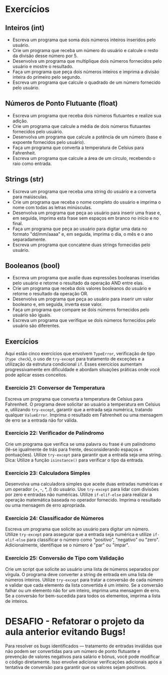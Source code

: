 # Exercícios

## Inteiros (int)
- Escreva um programa que soma dois números inteiros inseridos pelo usuário.
- Crie um programa que receba um número do usuário e calcule o resto da divisão desse número por 5.
- Desenvolva um programa que multiplique dois números fornecidos pelo usuário e mostre o resultado.
- Faça um programa que peça dois números inteiros e imprima a divisão inteira do primeiro pelo segundo.
- Escreva um programa que calcule o quadrado de um número fornecido pelo usuário.

## Números de Ponto Flutuante (float)
- Escreva um programa que receba dois números flutuantes e realize sua adição.
- Crie um programa que calcule a média de dois números flutuantes fornecidos pelo usuário.
- Desenvolva um programa que calcule a potência de um número (base e expoente fornecidos pelo usuário).
- Faça um programa que converta a temperatura de Celsius para Fahrenheit.
- Escreva um programa que calcule a área de um círculo, recebendo o raio como entrada.

## Strings (str)
- Escreva um programa que receba uma string do usuário e a converta para maiúsculas.
- Crie um programa que receba o nome completo do usuário e imprima o nome com todas as letras minúsculas.
- Desenvolva um programa que peça ao usuário para inserir uma frase e, em seguida, imprima esta frase sem espaços em branco no início e no final.
- Faça um programa que peça ao usuário para digitar uma data no formato "dd/mm/aaaa" e, em seguida, imprima o dia, o mês e o ano separadamente.
- Escreva um programa que concatene duas strings fornecidas pelo usuário.

## Booleanos (bool)
- Escreva um programa que avalie duas expressões booleanas inseridas pelo usuário e retorne o resultado da operação AND entre elas.
- Crie um programa que receba dois valores booleanos do usuário e retorne o resultado da operação OR.
- Desenvolva um programa que peça ao usuário para inserir um valor booleano e, em seguida, inverta esse valor.
- Faça um programa que compare se dois números fornecidos pelo usuário são iguais.
- Escreva um programa que verifique se dois números fornecidos pelo usuário são diferentes.

## Exercícios

Aqui estão cinco exercícios que envolvem `TypeError`, verificação de tipo (`type check`), o uso de `try-except` para tratamento de exceções e a utilização da estrutura condicional `if`. Esses exercícios aumentam progressivamente em dificuldade e abordam situações práticas onde você pode aplicar esses conceitos.

### Exercício 21: Conversor de Temperatura

Escreva um programa que converta a temperatura de Celsius para Fahrenheit. O programa deve solicitar ao usuário a temperatura em Celsius e, utilizando `try-except`, garantir que a entrada seja numérica, tratando qualquer `ValueError`. Imprima o resultado em Fahrenheit ou uma mensagem de erro se a entrada não for válida.

### Exercício 22: Verificador de Palíndromo

Crie um programa que verifica se uma palavra ou frase é um palíndromo (lê-se igualmente de trás para frente, desconsiderando espaços e pontuações). Utilize `try-except` para garantir que a entrada seja uma string. Dica: Utilize a função `isinstance()` para verificar o tipo da entrada.

### Exercício 23: Calculadora Simples

Desenvolva uma calculadora simples que aceite duas entradas numéricas e um operador (+, -, *, /) do usuário. Use `try-except` para lidar com divisões por zero e entradas não numéricas. Utilize `if-elif-else` para realizar a operação matemática baseada no operador fornecido. Imprima o resultado ou uma mensagem de erro apropriada.

### Exercício 24: Classificador de Números

Escreva um programa que solicite ao usuário para digitar um número. Utilize `try-except` para assegurar que a entrada seja numérica e utilize `if-elif-else` para classificar o número como "positivo", "negativo" ou "zero". Adicionalmente, identifique se o número é "par" ou "ímpar".

### Exercício 25: Conversão de Tipo com Validação

Crie um script que solicite ao usuário uma lista de números separados por vírgula. O programa deve converter a string de entrada em uma lista de números inteiros. Utilize `try-except` para tratar a conversão de cada número e validar que cada elemento da lista convertida é um inteiro. Se a conversão falhar ou um elemento não for um inteiro, imprima uma mensagem de erro. Se a conversão for bem-sucedida para todos os elementos, imprima a lista de inteiros.

# DESAFIO - Refatorar o projeto da aula anterior evitando Bugs!

Para resolver os bugs identificados — tratamento de entradas inválidas que não podem ser convertidas para um número de ponto flutuante e prevenção de valores negativos para salário e bônus, você pode modificar o código diretamente. Isso envolve adicionar verificações adicionais após a tentativa de conversão para garantir que os valores sejam positivos.